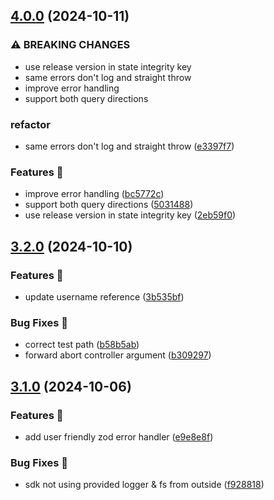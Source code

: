 ## [4.0.0](https://github.com/smowli/loki-logs-downloader/compare/3.2.0...4.0.0) (2024-10-11)

### ⚠ BREAKING CHANGES

- use release version in state integrity key
- same errors don't log and straight throw
- improve error handling
- support both query directions

### refactor

- same errors don't log and straight throw ([e3397f7](https://github.com/smowli/loki-logs-downloader/commit/e3397f70af3bac6ea4234fc01d15242a425e2e75))

### Features 🚀

- improve error handling ([bc5772c](https://github.com/smowli/loki-logs-downloader/commit/bc5772cf8e8fb672f20f10b52a46e7d9f2f38e82))
- support both query directions ([5031488](https://github.com/smowli/loki-logs-downloader/commit/5031488283c91b2f9af8971ce0d49da444fbf5f6))
- use release version in state integrity key ([2eb59f0](https://github.com/smowli/loki-logs-downloader/commit/2eb59f01a9091c47473b708b5fbd7072b14c462a))

## [3.2.0](https://github.com/smowli/loki-logs-downloader/compare/3.1.0...3.2.0) (2024-10-10)

### Features 🚀

- update username reference ([3b535bf](https://github.com/smowli/loki-logs-downloader/commit/3b535bf0c14a8db8f464f8ed0b1f5abe816a6939))

### Bug Fixes 🦗

- correct test path ([b58b5ab](https://github.com/smowli/loki-logs-downloader/commit/b58b5ab56d2ccac10ebc37edf997236f619e49cb))
- forward abort controller argument ([b309297](https://github.com/smowli/loki-logs-downloader/commit/b309297a1d5e7be67268b0e8db23e81c57d9f59a))

## [3.1.0](https://github.com/smowli/loki-logs-downloader/compare/3.0.7...3.1.0) (2024-10-06)

### Features 🚀

- add user friendly zod error handler ([e9e8e8f](https://github.com/smowli/loki-logs-downloader/commit/e9e8e8f2f6b16cc3815e88d37be10b946c2d79b7))

### Bug Fixes 🦗

- sdk not using provided logger & fs from outside ([f928818](https://github.com/smowli/loki-logs-downloader/commit/f928818b7d877dd931b22ec1620d9aa4b49f21c8))

